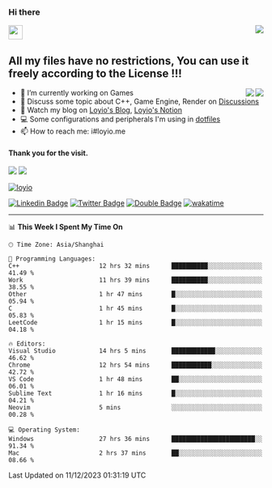 <h3 align="left">Hi there</h3>
<img src='https://em-content.zobj.net/source/animated-noto-color-emoji/356/waving-hand_light-skin-tone_1f44b-1f3fb_1f3fb.gif' width='28' />
<a align="right" href="https://github.com/loyio/loyio/blob/master/STAR/README.md"><img align="right" src="https://img.shields.io/badge/LOYIO-STAR-green" /></a>

## All my files have no restrictions, You can use it freely according to the License !!!

<a href="https://github.com/loyio#gh-light-mode-only">
     <img align="right"  src="https://loy-readme.vercel.app/api/top-langs/?username=loyio&langs_count=6&hide=css,html,jupyter%20notebook" />
</a>

<a href="https://github.com/loyio#gh-dark-mode-only">
  <img align="right"  src="https://loy-readme.vercel.app/api/top-langs/?username=loyio&langs_count=6&theme=slateorange&hide=css,html,jupyter%20notebook" />
</a>



- 🔭 I’m currently working on Games
- 💬 Discuss some topic about C++, Game Engine, Render on [Discussions](https://github.com/loyio/loyio/discussions)
- 📔 Watch my blog on [Loyio's Blog](https://loyio.me), [Loyio's Notion](https://loyio.notion.site/loyio/Loyio-s-Dashboard-2f56bd29222a445ea9d9e8802a1ac83b)
- 💻 Some configurations and peripherals I'm using in [dotfiles](https://github.com/loyio/dotfiles)
- 📫 How to reach me: i#loyio.me


#### Thank you for the visit.
<img src="http://profile-counter.glitch.me/loyio/count.svg" />

<img src="https://loy-readme.vercel.app/api?username=loyio&show_icons=true&hide=stars&include_all_commits=true&hide_title=true&theme=slateorange" />

     

[![loyio](https://github-profile-trophy.vercel.app/?username=loyio&theme=onedark&column=4)](https://github.com/loyio)

[![Linkedin Badge](https://img.shields.io/badge/-@loyio-0077b5?style=flat-square&logo=Linkedin&logoColor=white&labelColor=0077b5&link=https://www.linkedin.com/in/loyio-hex-363172158/)](https://www.linkedin.com/in/loyio-hex-363172158/)
[![Twitter Badge](https://img.shields.io/badge/-@loyiome-000000?style=flat-square&labelColor=000000&logo=x&logoColor=white&link=https://twitter.com/loyiome)](https://twitter.com/loyiome)
[![Double Badge](https://img.shields.io/badge/@loyio-007722?style=flat&logo=Douban&logoColor=white)](https://www.douban.com/people/susmote)
[![wakatime](https://wakatime.com/badge/user/c0ddc104-5a20-41d1-ab9a-c4d9ea20a4d9.svg)](https://wakatime.com/@c0ddc104-5a20-41d1-ab9a-c4d9ea20a4d9)

-------
<!--START_SECTION:waka-->
📊 **This Week I Spent My Time On** 

```text
🕑︎ Time Zone: Asia/Shanghai

💬 Programming Languages: 
C++                      12 hrs 32 mins      ██████████░░░░░░░░░░░░░░░   41.49 % 
Work                     11 hrs 39 mins      ██████████░░░░░░░░░░░░░░░   38.55 % 
Other                    1 hr 47 mins        █░░░░░░░░░░░░░░░░░░░░░░░░   05.94 % 
C                        1 hr 45 mins        █░░░░░░░░░░░░░░░░░░░░░░░░   05.83 % 
LeetCode                 1 hr 15 mins        █░░░░░░░░░░░░░░░░░░░░░░░░   04.18 % 

🔥 Editors: 
Visual Studio            14 hrs 5 mins       ████████████░░░░░░░░░░░░░   46.62 % 
Chrome                   12 hrs 54 mins      ███████████░░░░░░░░░░░░░░   42.72 % 
VS Code                  1 hr 48 mins        ██░░░░░░░░░░░░░░░░░░░░░░░   06.01 % 
Sublime Text             1 hr 16 mins        █░░░░░░░░░░░░░░░░░░░░░░░░   04.21 % 
Neovim                   5 mins              ░░░░░░░░░░░░░░░░░░░░░░░░░   00.28 % 

💻 Operating System: 
Windows                  27 hrs 36 mins      ███████████████████████░░   91.34 % 
Mac                      2 hrs 37 mins       ██░░░░░░░░░░░░░░░░░░░░░░░   08.66 % 
```


 Last Updated on 11/12/2023 01:31:19 UTC
<!--END_SECTION:waka-->
